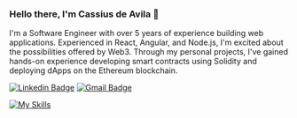 ### Hello there, I'm Cassius de Avila 👋

I'm a Software Engineer with over 5 years of experience building web applications. Experienced in React, Angular, and Node.js, I'm excited about the possibilities offered by Web3. Through my personal projects, I've gained hands-on experience developing smart contracts using Solidity and deploying dApps on the Ethereum blockchain.

[![Linkedin Badge](https://img.shields.io/badge/-LinkedIn-blue?style=flat-square&logo=Linkedin&logoColor=white&link=https://www.linkedin.com/in/cassius-de-avila/)](https://www.linkedin.com/in/cassius-de-avila/)
[![Gmail Badge](https://img.shields.io/badge/-cassiusavila@gmail.com-c14438?style=flat-square&logo=Gmail&logoColor=white&link=mailto:cassiusavila@gmail.com)](mailto:cassiusavila@gmail.com) 

[![My Skills](https://skillicons.dev/icons?i=react,angular,nodejs,nestjs,solidity,python,tailwindcss,ts,js,html,css,graphql,mongodb,postgres,prisma,figma,vscode,aws,git,githubactions,powershell,bash,linux,docker,kubernetes,postman)](https://skillicons.dev)
